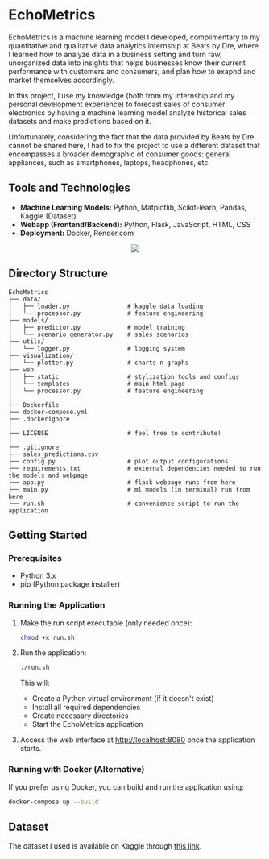 # EchoMetrics
EchoMetrics is a machine learning model I developed, complimentary to my quantitative and qualitative data analytics internship at Beats by Dre, where I learned how to analyze data in a business setting and turn raw, unorganized data into insights that helps businesses know their current performance with customers and consumers, and plan how to exapnd and market themselves accordingly.

In this project, I use my knowledge (both from my internship and my personal development experience) to forecast sales of consumer electronics by having a machine learning model analyze historical sales datasets and make predictions based on it.

Unfortunately, considering the fact that the data provided by Beats by Dre cannot be shared here, I had to fix the project to use a different dataset that encompasses a broader demographic of consumer goods: general appliances, such as smartphones, laptops, headphones, etc.

## Tools and Technologies
- **Machine Learning Models:** Python, Matplotlib, Scikit-learn, Pandas, Kaggle (Dataset)
- **Webapp (Frontend/Backend):** Python, Flask, JavaScript, HTML, CSS 
- **Deployment:** Docker, Render.com
<div align="center">
  <img
      src="https://skillicons.dev/icons?i=python,flask,javascript,html,css,docker,scikitlearn"
      class="h-14"
  />
</div>

## Directory Structure
```
EchoMetrics
├── data/
│   ├── loader.py                # kaggle data loading
│   └── processor.py             # feature engineering
├── models/
│   ├── predictor.py             # model training
│   └── scenario_generator.py    # sales scenarios
├── utils/
│   └── logger.py                # logging system
├── visualization/
│   └── plotter.py               # charts n graphs
├── web
│   ├── static                   # stylization tools and configs
│   └── templates                # main html page
│   └── processor.py             # feature engineering
│ 
├── Dockerfile
├── docker-compose.yml
├── .dockerignore
│
├── LICENSE                      # feel free to contribute!
│ 
├── .gitignore
├── sales_predictions.csv
├── config.py                    # plot output configurations
├── requirements.txt             # external dependencies needed to run the models and webpage
├── app.py                       # flask webpage runs from here
├── main.py                      # ml models (in terminal) run from here
└── run.sh                       # convenience script to run the application
```

## Getting Started

### Prerequisites
- Python 3.x
- pip (Python package installer)

### Running the Application
1. Make the run script executable (only needed once):
   ```bash
   chmod +x run.sh
   ```

2. Run the application:
   ```bash
   ./run.sh
   ```

   This will:
   - Create a Python virtual environment (if it doesn't exist)
   - Install all required dependencies
   - Create necessary directories
   - Start the EchoMetrics application

3. Access the web interface at [http://localhost:8080](http://localhost:8080) once the application starts.

### Running with Docker (Alternative)
If you prefer using Docker, you can build and run the application using:
```bash
docker-compose up --build
```

## Dataset
The dataset I used is available on Kaggle through [this link](https://www.kaggle.com/datasets/rabieelkharoua/consumer-electronics-sales-dataset?resource=download).
